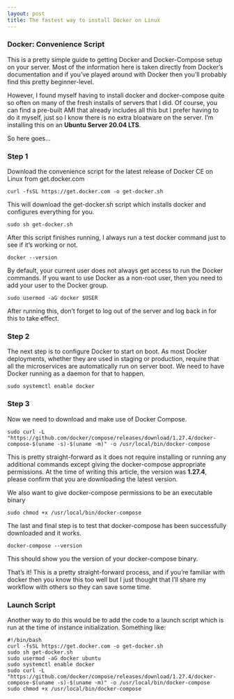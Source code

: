 ```yaml
---
layout: post
title: The fastest way to install Docker on Linux
---
```


### Docker: Convenience Script
This is a pretty simple guide to getting Docker and Docker-Compose setup on your server. Most of the information here is taken directly from Docker’s documentation and if you’ve played around with Docker then you’ll probably find this pretty beginner-level.

However, I found myself having to install docker and docker-compose quite so often on many of the fresh installs of servers that I did. Of course, you can find a pre-built AMI that already includes all this but I prefer having to do it myself, just so I know there is no extra bloatware on the server. I’m installing this on an **Ubuntu Server 20.04 LTS**.

So here goes…

### Step 1
Download the convenience script for the latest release of Docker CE on Linux from get.docker.com

```curl -fsSL https://get.docker.com -o get-docker.sh```

This will download the get-docker.sh script which installs docker and configures everything for you.

```sudo sh get-docker.sh```

After this script finishes running, I always run a test docker command just to see if it’s working or not.

```docker --version```

By default, your current user does not always get access to run the Docker commands. If you want to use Docker as a non-root user, then you need to add your user to the Docker group.

```sudo usermod -aG docker $USER```

After running this, don’t forget to log out of the server and log back in for this to take effect.

### Step 2
The next step is to configure Docker to start on boot. As most Docker deployments, whether they are used in staging or production, require that all the microservices are automatically run on server boot. We need to have Docker running as a daemon for that to happen.

```sudo systemctl enable docker```

### Step 3
Now we need to download and make use of Docker Compose.

```sudo curl -L "https://github.com/docker/compose/releases/download/1.27.4/docker-compose-$(uname -s)-$(uname -m)" -o /usr/local/bin/docker-compose```

This is pretty straight-forward as it does not require installing or running any additional commands except giving the docker-compose appropriate permissions. At the time of writing this article, the version was **1.27.4**, please confirm that you are downloading the latest version.

We also want to give docker-compose permissions to be an executable binary

```sudo chmod +x /usr/local/bin/docker-compose```

The last and final step is to test that docker-compose has been successfully downloaded and it works.

```docker-compose --version```

This should show you the version of your docker-compose binary.

That’s it! This is a pretty straight-forward process, and if you’re familiar with docker then you know this too well but I just thought that I’ll share my workflow with others so they can save some time.

### Launch Script
Another way to do this would be to add the code to a launch script which is run at the time of instance initialization. Something like:

```
#!/bin/bash
curl -fsSL https://get.docker.com -o get-docker.sh  
sudo sh get-docker.sh  
sudo usermod -aG docker ubuntu  
sudo systemctl enable docker  
sudo curl -L "https://github.com/docker/compose/releases/download/1.27.4/docker-compose-$(uname -s)-$(uname -m)" -o /usr/local/bin/docker-compose  
sudo chmod +x /usr/local/bin/docker-compose  
```
